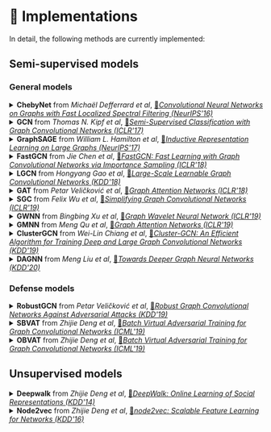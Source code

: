 # 🤖 Implementations
In detail, the following methods are currently implemented:

## Semi-supervised models
### General models

<!-- 1 -->
<details>
<summary>
<b>ChebyNet</b> from <i>Michaël Defferrard et al</i>,
<a href="https://arxiv.org/abs/1606.09375"> 📝<i>Convolutional Neural Networks on Graphs with Fast Localized Spectral Filtering (NeurIPS'16)</i> </a>
</summary>
<a href="https://github.com/EdisonLeeeee/GraphGallery/blob/master/examples/TensorFlow/ChebyNet.py"> :octocat:TensorFLow Example</a>
<a href="https://github.com/EdisonLeeeee/GraphGallery/blob/master/examples/PyTorch/ChebyNet.py"> [🔥PyTorch Example]</a>,
<a href="https://github.com/EdisonLeeeee/GraphGallery/blob/master/examples/PyG/ChebyNet.py"> [🔥PyG Example] </a>

</details>

<!-- 2 -->

<details>
<summary>
<b>GCN</b> from <i>Thomas N. Kipf et al</i>,
<a href="https://arxiv.org/abs/1609.02907"> 📝<i>Semi-Supervised Classification with Graph Convolutional Networks (ICLR'17)</i> </a>
</summary>
<a href="https://github.com/EdisonLeeeee/GraphGallery/blob/master/examples/TensorFlow/GCN.py"> [:octocat:TensorFLow Example]</a>,
<a href="https://github.com/EdisonLeeeee/GraphGallery/blob/master/examples/PyTorch/GCN.py"> [🔥PyTorch Example]</a>,
<a href="https://github.com/EdisonLeeeee/GraphGallery/blob/master/examples/PyG/GCN.py"> [🔥PyG Example] </a>,
<a href="https://github.com/EdisonLeeeee/GraphGallery/blob/master/examples/DGL-PyTorch/GCN.py"> [🔥DGL-PyTorch Example] </a>
<a href="https://github.com/EdisonLeeeee/GraphGallery/blob/master/examples/DGL-TensorFlow/GCN.py"> [:octocat:DGL-TensorFlow Example] </a>
</details>

<!-- 3 -->
<details>
<summary>
<b>GraphSAGE</b> from <i>William L. Hamilton et al</i>,
<a href="https://arxiv.org/abs/1706.02216"> 📝<i>Inductive Representation Learning on Large Graphs (NeurIPS'17)</i> </a>
</summary>
<a href="https://github.com/EdisonLeeeee/GraphGallery/blob/master/examples/TensorFlow/GraphSAGE.py"> [:octocat:TensorFLow Example]</a>,
<a href="https://github.com/EdisonLeeeee/GraphGallery/blob/master/examples/PyTorch/GraphSAGE.py"> [🔥PyTorch Example]</a>,
<a href="https://github.com/EdisonLeeeee/GraphGallery/blob/master/examples/PyG/GraphSAGE.py"> [🔥PyG Example] </a>
</details>

<!-- 4 -->
<details>
<summary>
<b>FastGCN</b> from <i>Jie Chen et al</i>,
<a href="https://arxiv.org/abs/1801.10247"> 📝<i>FastGCN: Fast Learning with Graph Convolutional Networks via Importance Sampling (ICLR'18)</i> </a>
</summary>
<a href="https://github.com/EdisonLeeeee/GraphGallery/blob/master/examples/TensorFlow/FastGCN.py"> [:octocat:TensorFLow Example]</a>,
<a href="https://github.com/EdisonLeeeee/GraphGallery/blob/master/examples/PyTorch/FastGCN.py"> [🔥PyTorch Example]</a>,
<a href="https://github.com/EdisonLeeeee/GraphGallery/blob/master/examples/PyG/FastGCN.py"> [🔥PyG Example] </a>
</details>

<!-- 5 -->
<details>
<summary>
<b>LGCN</b> from <i>Hongyang Gao et al</i>,
<a href="https://arxiv.org/abs/1808.03965"> 📝<i>Large-Scale Learnable Graph Convolutional Networks (KDD'18)</i> </a>
</summary>
<a href="https://github.com/EdisonLeeeee/GraphGallery/blob/master/examples/TensorFlow/LGCN.py"> [:octocat:TensorFLow Example]</a>,
<a href="https://github.com/EdisonLeeeee/GraphGallery/blob/master/examples/PyTorch/LGCN.py"> [🔥PyTorch Example]</a>,
<a href="https://github.com/EdisonLeeeee/GraphGallery/blob/master/examples/PyG/LGCN.py"> [🔥PyG Example] </a>
</details>

<!-- 6 -->
<details>
<summary>
<b>GAT</b> from <i>Petar Veličković et al</i>,
<a href="https://arxiv.org/abs/1710.10903"> 📝<i>Graph Attention Networks (ICLR'18)</i> </a>
</summary>
<a href="https://github.com/EdisonLeeeee/GraphGallery/blob/master/examples/TensorFlow/GAT.py"> [:octocat:TensorFLow Example]</a>,
<a href="https://github.com/EdisonLeeeee/GraphGallery/blob/master/examples/PyTorch/GAT.py"> [🔥PyTorch Example]</a>,
<a href="https://github.com/EdisonLeeeee/GraphGallery/blob/master/examples/PyG/GAT.py"> [🔥PyG Example] </a>
</details>

<!-- 7 -->
<details>
<summary>
<b>SGC</b> from <i>Felix Wu et al</i>,
<a href="https://arxiv.org/abs/1902.07153"> 📝<i>Simplifying Graph Convolutional Networks (ICLR'19)</i> </a>
</summary>
<a href="https://github.com/EdisonLeeeee/GraphGallery/blob/master/examples/TensorFlow/SGC.py"> [:octocat:TensorFLow Example]</a>,
<a href="https://github.com/EdisonLeeeee/GraphGallery/blob/master/examples/PyTorch/SGC.py"> [🔥PyTorch Example]</a>,
<a href="https://github.com/EdisonLeeeee/GraphGallery/blob/master/examples/PyG/SGC.py"> [🔥PyG Example] </a>
</details>

<!-- 8 -->
<details>
<summary>
<b>GWNN</b> from <i>Bingbing Xu et al</i>,
<a href="https://arxiv.org/abs/1904.07785"> 📝<i>Graph Wavelet Neural Network (ICLR'19)</i> </a>
</summary>
<a href="https://github.com/EdisonLeeeee/GraphGallery/blob/master/examples/TensorFlow/GWNN.py"> [:octocat:TensorFLow Example]</a>,
<a href="https://github.com/EdisonLeeeee/GraphGallery/blob/master/examples/PyTorch/GWNN.py"> [🔥PyTorch Example]</a>,
<a href="https://github.com/EdisonLeeeee/GraphGallery/blob/master/examples/PyG/GWNN.py"> [🔥PyG Example] </a>
</details>

<!-- 69 -->
<details>
<summary>
<b>GMNN</b> from <i>Meng Qu et al</i>,
<a href="https://arxiv.org/abs/1905.06214"> 📝<i>Graph Attention Networks (ICLR'19)</i> </a>
</summary>
<a href="https://github.com/EdisonLeeeee/GraphGallery/blob/master/examples/TensorFlow/GMNN.py"> [:octocat:TensorFLow Example]</a>,
<a href="https://github.com/EdisonLeeeee/GraphGallery/blob/master/examples/PyTorch/GMNN.py"> [🔥PyTorch Example]</a>,
<a href="https://github.com/EdisonLeeeee/GraphGallery/blob/master/examples/PyG/GMNN.py"> [🔥PyG Example] </a>
</details>

<!-- 10 -->
<details>
<summary>
<b>ClusterGCN</b> from <i>Wei-Lin Chiang et al</i>,
<a href="https://arxiv.org/abs/1905.07953"> 📝<i>Cluster-GCN: An Efficient Algorithm for Training Deep and Large Graph Convolutional Networks (KDD'19)</i> </a>
</summary>
<a href="https://github.com/EdisonLeeeee/GraphGallery/blob/master/examples/TensorFlow/ClusterGCN.py"> [:octocat:TensorFLow Example]</a>,
<a href="https://github.com/EdisonLeeeee/GraphGallery/blob/master/examples/PyTorch/ClusterGCN.py"> [🔥PyTorch Example]</a>,
<a href="https://github.com/EdisonLeeeee/GraphGallery/blob/master/examples/PyG/ClusterGCN.py"> [🔥PyG Example] </a>
</details>

<!-- 11 -->
<details>
<summary>
<b>DAGNN</b> from <i>Meng Liu et al</i>,
<a href="https://arxiv.org/abs/2007.09296"> 📝<i>Towards Deeper Graph Neural Networks (KDD'20)</i> </a>
</summary>
<a href="https://github.com/EdisonLeeeee/GraphGallery/blob/master/examples/TensorFlow/DAGNN.py"> [:octocat:TensorFLow Example]</a>,
<a href="https://github.com/EdisonLeeeee/GraphGallery/blob/master/examples/PyTorch/DAGNN.py"> [🔥PyTorch Example]</a>,
<a href="https://github.com/EdisonLeeeee/GraphGallery/blob/master/examples/PyG/DAGNN.py"> [🔥PyG Example] </a>
</details>

### Defense models

<!-- 1 -->
<details>
<summary>
<b>RobustGCN</b> from <i>Petar Veličković et al</i>,
<a href="https://dl.acm.org/doi/10.1145/3292500.3330851"> 📝<i>Robust Graph Convolutional Networks Against Adversarial Attacks (KDD'19)</i> </a>
</summary>
<a href="https://github.com/EdisonLeeeee/GraphGallery/blob/master/examples/TensorFlow/RobustGCN.py"> [:octocat:TensorFLow Example]</a>,
<a href="https://github.com/EdisonLeeeee/GraphGallery/blob/master/examples/PyTorch/RobustGCN.py"> [🔥PyTorch Example]</a>,
<a href="https://github.com/EdisonLeeeee/GraphGallery/blob/master/examples/PyG/RobustGCN.py"> [🔥PyG Example] </a>
</details>

<!-- 2 -->
<details>
<summary>
<b>SBVAT</b> from <i>Zhijie Deng et al</i>,
<a href="https://arxiv.org/abs/1902.09192"> 📝<i>Batch Virtual Adversarial Training for Graph Convolutional Networks (ICML'19)</i> </a>
</summary>
<a href="https://github.com/EdisonLeeeee/GraphGallery/blob/master/examples/TensorFlow/SBVAT.py"> [:octocat:TensorFLow Example]</a>,
<a href="https://github.com/EdisonLeeeee/GraphGallery/blob/master/examples/PyTorch/SBVAT.py"> [🔥PyTorch Example]</a>,
<a href="https://github.com/EdisonLeeeee/GraphGallery/blob/master/examples/PyG/SBVAT.py"> [🔥PyG Example] </a>
</details>

<!-- 3 -->
<details>
<summary>
<b>OBVAT</b> from <i>Zhijie Deng et al</i>,
<a href="https://arxiv.org/abs/1902.09192"> 📝<i>Batch Virtual Adversarial Training for Graph Convolutional Networks (ICML'19)</i> </a>
</summary>
<a href="https://github.com/EdisonLeeeee/GraphGallery/blob/master/examples/TensorFlow/OBVAT.py"> [:octocat:TensorFLow Example]</a>,
<a href="https://github.com/EdisonLeeeee/GraphGallery/blob/master/examples/PyTorch/OBVAT.py"> [🔥PyTorch Example]</a>,
<a href="https://github.com/EdisonLeeeee/GraphGallery/blob/master/examples/PyG/OBVAT.py"> [🔥PyG Example] </a>
</details>

## Unsupervised models

<!-- 1 -->
<details>
<summary>
<b>Deepwalk</b> from <i>Zhijie Deng et al</i>,
<a href="https://arxiv.org/abs/1403.6652"> 📝<i>DeepWalk: Online Learning of Social Representations (KDD'14)</i> </a>
</summary>
<a href="https://github.com/EdisonLeeeee/GraphGallery/blob/master/examples/TensorFlow/Deepwalk.py"> [:octocat:TensorFLow Example]</a>,
</details>

<!-- 2 -->
<details>
<summary>
<b>Node2vec</b> from <i>Zhijie Deng et al</i>,
<a href="https://arxiv.org/abs/1607.00653"> 📝<i>node2vec: Scalable Feature Learning for Networks (KDD'16)</i> </a>
</summary>
<a href="https://github.com/EdisonLeeeee/GraphGallery/blob/master/examples/TensorFlow/Node2vec.py"> [:octocat:TensorFLow Example]</a>,
</details>
